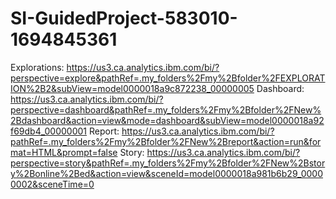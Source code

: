 # SI-GuidedProject-583010-1694845361
Explorations: https://us3.ca.analytics.ibm.com/bi/?perspective=explore&pathRef=.my_folders%2Fmy%2Bfolder%2FEXPLORATION%2B2&subView=model0000018a9c872238_00000005
Dashboard: https://us3.ca.analytics.ibm.com/bi/?perspective=dashboard&pathRef=.my_folders%2Fmy%2Bfolder%2FNew%2Bdashboard&action=view&mode=dashboard&subView=model0000018a92f69db4_00000001
Report: https://us3.ca.analytics.ibm.com/bi/?pathRef=.my_folders%2Fmy%2Bfolder%2FNew%2Breport&action=run&format=HTML&prompt=false
Story: https://us3.ca.analytics.ibm.com/bi/?perspective=story&pathRef=.my_folders%2Fmy%2Bfolder%2FNew%2Bstory%2Bonline%2Bed&action=view&sceneId=model0000018a981b6b29_00000002&sceneTime=0
